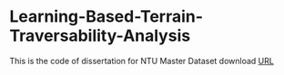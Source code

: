 # Learning-Based-Terrain-Traversability-Analysis
This is the code of dissertation for NTU Master
Dataset download [URL]()
